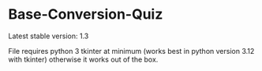 # Base-Conversion-Quiz
Latest stable version: 1.3

File requires python 3 tkinter at minimum (works best in python version 3.12 with tkinter) otherwise it works out of the box.
